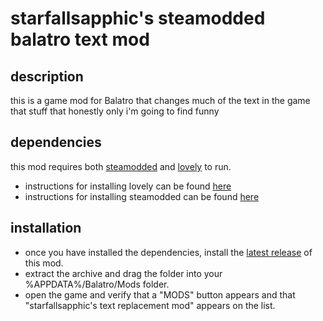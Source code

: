 # starfallsapphic's steamodded balatro text mod

## description
this is a game mod for Balatro that changes much of the text in the game that stuff that honestly only i'm going to find funny

## dependencies
this mod requires both [steamodded](https://github.com/Steamopollys/Steamodded/tree/main?tab=readme-ov-file) and [lovely](https://github.com/ethangreen-dev/lovely-injector) to run.

- instructions for installing lovely can be found [here](https://github.com/ethangreen-dev/lovely-injector?tab=readme-ov-file#readme)
- instructions for installing steamodded can be found [here](https://github.com/Steamopollys/Steamodded/wiki/01.-Getting-started)

## installation
- once you have installed the dependencies, install the [latest release](https://github.com/starfallsapphic/balatro-text-mod/releases/tag/v0.1-i-guess) of this mod.
- extract the archive and drag the folder into your %APPDATA%/Balatro/Mods folder.
- open the game and verify that a "MODS" button appears and that "starfallsapphic's text replacement mod" appears on the list.
